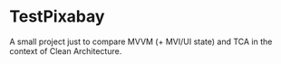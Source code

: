 # TestPixabay
A small project just to compare MVVM (+ MVI/UI state) and TCA in the context of Clean Architecture.